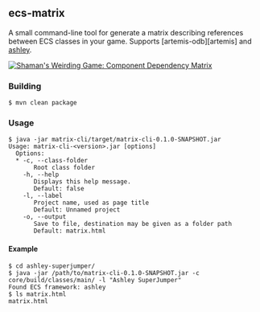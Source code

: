 ## ecs-matrix

A small command-line tool for generate a matrix describing references between ECS classes in your game.
Supports [artemis-odb][artemis] and [ashley][ashley].

  [artemis-odb]: https://github.com/junkdog/artemis-odb
  [ashley]: https://github.com/libgdx/ashley


[![Shaman's Weirding Game: Component Dependency Matrix](https://raw.githubusercontent.com/wiki/junkdog/artemis-odb/images/cdm.png)](http://junkdog.github.io/matrix.html)


### Building
```
$ mvn clean package
```

### Usage 

```
$ java -jar matrix-cli/target/matrix-cli-0.1.0-SNAPSHOT.jar 
Usage: matrix-cli-<version>.jar [options]
  Options:
  * -c, --class-folder
       Root class folder
    -h, --help
       Displays this help message.
       Default: false
    -l, --label
       Project name, used as page title
       Default: Unnamed project
    -o, --output
       Save to file, destination may be given as a folder path
       Default: matrix.html

```

#### Example
```
$ cd ashley-superjumper/
$ java -jar /path/to/matrix-cli-0.1.0-SNAPSHOT.jar -c core/build/classes/main/ -l "Ashley SuperJumper"
Found ECS framework: ashley
$ ls matrix.html 
matrix.html
```
